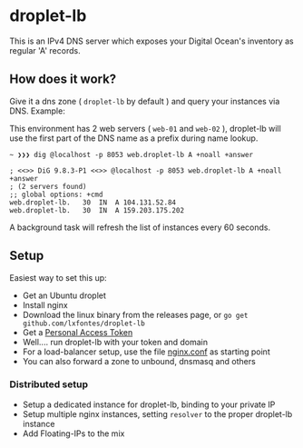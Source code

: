 # droplet-lb

This is an IPv4 DNS server which exposes your Digital Ocean's inventory as
regular 'A' records.

## How does it work?

Give it a dns zone ( `droplet-lb` by default ) and query your instances via DNS.
Example:

This environment has 2 web servers ( `web-01` and `web-02` ), droplet-lb will
use the first part of the DNS name as a prefix during name lookup.

```
~ ❯❯❯ dig @localhost -p 8053 web.droplet-lb A +noall +answer

; <<>> DiG 9.8.3-P1 <<>> @localhost -p 8053 web.droplet-lb A +noall +answer
; (2 servers found)
;; global options: +cmd
web.droplet-lb.   30  IN  A 104.131.52.84
web.droplet-lb.   30  IN  A 159.203.175.202
```

A background task will refresh the list of instances every 60 seconds.

## Setup

Easiest way to set this up:

- Get an Ubuntu droplet
- Install nginx
- Download the linux binary from the releases page, or `go get
  github.com/lxfontes/droplet-lb`
- Get a [Personal Access Token](https://cloud.digitalocean.com/settings/api/tokens)
- Well.... run droplet-lb with your token and domain
- For a load-balancer setup, use the file [nginx.conf](nginx.conf) as starting point
- You can also forward a zone to unbound, dnsmasq and others

### Distributed setup

- Setup a dedicated instance for droplet-lb, binding to your private IP
- Setup multiple nginx instances, setting `resolver` to the proper droplet-lb
  instance
- Add Floating-IPs to the mix
